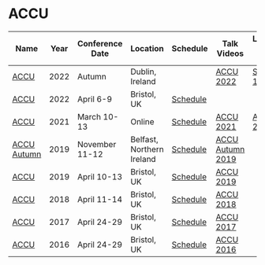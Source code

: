 # ACCU

| Name | Year | Conference<br>Date | Location | Schedule | Talk Videos | Lightning<br>Talk Videos | Slides | Video Channel |
|---|---|---|---|---|---|---|---|---|
| [ACCU](https://conference.accu.org/) | 2022 | Autumn | Dublin, Ireland | | [ACCU 2022](https://www.youtube.com/playlist?list=PL9hrFapz4dsNx4kjMVgGMP6u37U1dSy7F) | [Session 1](https://www.youtube.com/playlist?list=PL9hrFapz4dsMZ6I44nwRwzdMHmNrtitDx), [2](https://www.youtube.com/playlist?list=PL9hrFapz4dsNvFOI729FiIot9PAn5SafU), [3](https://www.youtube.com/playlist?list=PL9hrFapz4dsMomUlfAxjMKU8rKbk_FAlg) | | [YouTube](https://www.youtube.com/channel/UCJhay24LTpO1s4bIZxuIqKw) |
| [ACCU](https://conference.accu.org/) | 2022 | April 6-9 | Bristol, UK | [Schedule](https://accu.digital-medium.co.uk/schedule/) | | | | [YouTube](https://www.youtube.com/channel/UCJhay24LTpO1s4bIZxuIqKw) |
| [ACCU](https://conference.accu.org/) | 2021 | March 10-13 | Online | [Schedule](https://accu.org/conf-previous/2021/schedule/) | [ACCU 2021](https://www.youtube.com/c/ACCUConf/search?query=ACCU%202021%20Day) | [ACCU 2021](https://www.youtube.com/c/ACCUConf/search?query=ACCU%202021%20Lightning%20Talks) | [Slides](https://accu.org/conf-previous/2021/schedule/) | [YouTube](https://www.youtube.com/channel/UCJhay24LTpO1s4bIZxuIqKw) |
| [ACCU Autumn](https://conference.accu.org/) | 2019 | November 11-12 | Belfast, Northern Ireland | [Schedule](https://conference.accu.org/2019_Autumn/schedule.html) | [ACCU Autumn 2019](https://www.youtube.com/playlist?list=PL9hrFapz4dsODt3aI5adCaZB6KHwz2Tpe) | | | [YouTube](https://www.youtube.com/channel/UCJhay24LTpO1s4bIZxuIqKw) |
| [ACCU](https://conference.accu.org/) | 2019 | April 10-13 | Bristol, UK | [Schedule](https://conference.accu.org/2019/schedule.html) | [ACCU 2019](https://www.youtube.com/channel/UCJhay24LTpO1s4bIZxuIqKw/search?query=2019) | | [Slides](https://github.com/ACCUConf/PDFs_2019) | [YouTube](https://www.youtube.com/channel/UCJhay24LTpO1s4bIZxuIqKw) |
| [ACCU](https://conference.accu.org/2018/accu2018.html) | 2018 | April 11-14 | Bristol, UK | [Schedule](https://conference.accu.org/2018/schedule.html) | [ACCU 2018](https://www.youtube.com/channel/UCJhay24LTpO1s4bIZxuIqKw/playlists?view=50&flow=grid&shelf_id=12) | | [In Schedule](https://conference.accu.org/2018/schedule.html) | [YouTube](https://www.youtube.com/channel/UCJhay24LTpO1s4bIZxuIqKw) |
| [ACCU](https://conference.accu.org/2017/accu2017.html) | 2017 | April 24-29 | Bristol, UK | [Schedule](https://conference.accu.org/2017/schedule.html) | [ACCU 2017](https://www.youtube.com/channel/UCJhay24LTpO1s4bIZxuIqKw/playlists?view=50&flow=grid&shelf_id=11) | | [In Schedule](https://conference.accu.org/2017/schedule.html) | [YouTube](https://www.youtube.com/channel/UCJhay24LTpO1s4bIZxuIqKw) |
| [ACCU](https://conference.accu.org/2016/accu2016.html) | 2016 | April 24-29 | Bristol, UK | [Schedule](https://conference.accu.org/2016/schedule.html) | [ACCU 2016](https://www.youtube.com/channel/UCJhay24LTpO1s4bIZxuIqKw/playlists?view=50&flow=grid&shelf_id=3) | | [In Schedule](https://conference.accu.org/2016/schedule.html) | [YouTube](https://www.youtube.com/channel/UCJhay24LTpO1s4bIZxuIqKw) |
